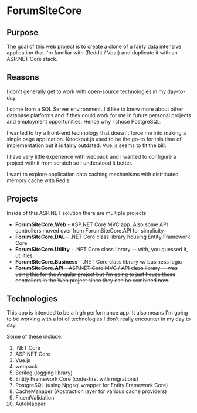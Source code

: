 # ForumSiteCore
## Purpose
The goal of this web project is to create a clone of a fairly data intensive application that I'm familiar with (Reddit / Voat) and duplicate it with an ASP.NET Core stack.

## Reasons
I don't generally get to work with open-source technologies in my day-to-day. 

I come from a SQL Server environment. I'd like to know more about other database platforms and if they could work for me in future personal projects and employment opportunities. Hence why I chose PostgreSQL. 

I wanted to try a front-end technology that doesn't force me into making a single page application. Knockout.js used to be the go-to for this time of implementation but it is fairly outdated. Vue.js seems to fit the bill.

I have very little experience with webpack and I wanted to configure a project with it from scratch so I understood it better.

I want to explore application data caching mechanisms with distributed memory cache with Redis.

## Projects
Inside of this ASP.NET solution there are multiple projects
* **ForumSiteCore.Web** - ASP.NET Core MVC app. Also some API controllers moved over from ForumSiteCore.API for simplicity
* **ForumSiteCore.DAL** - .NET Core class library housing Entity Framework Core
* **ForumSiteCore.Utility** - .NET Core class library -- with, you guessed it, utilities
* **ForumSiteCore.Business** - .NET Core class library w/ business logic 
* ~~**ForumSiteCore.API** - ASP.NET Core MVC / API class library -- was using this for the Angular project but I'm going to just house those controllers in the Web project since they can be combined now.~~

## Technologies
This app is intended to be a high performance app. It also means I'm going to be working with a lot of technologies I don't really encounter in my day to day.

Some of these include:
1. .NET Core
2. ASP.NET Core
3. Vue.js 
4. webpack
5. Serilog (logging library)
6. Entity Framework Core (code-first with migrations)
7. PostgreSQL (using Npgsql wrapper for Entity Framework Core)
8. CacheManager (Abstraction layer for various cache providers)
9. FluentValidation
10. AutoMapper
